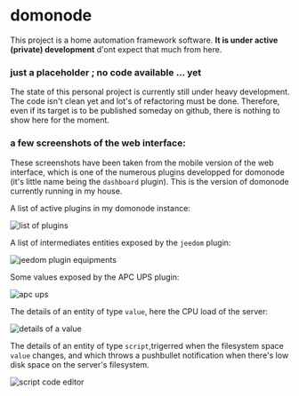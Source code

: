 # domonode

This project is a home automation framework software.
__It is under active (private) development__ d'ont expect that much from here.

### just a placeholder ; no code available ... yet

The state of this personal project is currently still under heavy development. The code isn't clean yet and lot's of refactoring must be done.
Therefore, even if its target is to be published someday on github, there is nothing to show here for the moment.

### a few screenshots of the web interface:

These screenshots have been taken from the mobile version of the web interface, which is one of the numerous plugins developped for domonode (it's little name being the `dashboard` plugin).
This is the version of domonode currently running in my house.

A list of active plugins in my domonode instance:

![list of plugins](screenshots/screenshot_plugins.png)


A list of intermediates entities exposed by the `jeedom` plugin:

![jeedom plugin equipments](screenshots/screenshot_jeedom_equipments.png)


Some values exposed by the APC UPS plugin:

![apc ups](screenshots/screenshot_apc_ups.png)

The details of an entity of type `value`, here the CPU load of the server:

![details of a value](screenshots/screenshot_value_cpu_load.png)

The details of an entity of type `script`,trigerred when the filesystem space `value` changes, and which throws a pushbullet notification when there's low disk space on the server's filesystem.

![script code editor](screenshots/screenshot_script_code.png)

